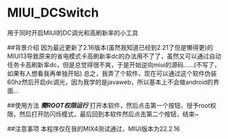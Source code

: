 # MIUI_DCSwitch
用于同时开启MIUI的DC调光和高刷新率的小工具

##背景介绍
因为最近更新了2.16版本(虽然我知道已经到2.21了但是懒得更)的MIUI13导致原来的省电模式卡高刷新率dc的办法用不了了，虽然又可以通过自动任务卡高刷新率dc，但是总觉得很不爽，于是开始逆向miui的源码……(不写了，如果有人想看我再单独开贴)
总之，我弄了个软件，现在可以通过这个软件伪装60hz然后开启dc调光，因为我学的是javaweb，所以基本上不会做android的界面...

##使用方法
***********需ROOT权限运行***********
打开本软件，然后点击第一个按钮，授予root权限，然后打开防闪烁模式，最后回到本软件然后点击第二个按钮，结束~

##注意事项
本程序仅在我的MIX4测试通过，MIUI版本为22.2.16
